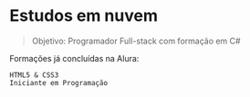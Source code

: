 <h1>Estudos em nuvem</h1>

> Objetivo: Programador Full-stack com formação em C#

Formações já concluídas na Alura:
```
HTML5 & CSS3
Iniciante em Programação
```
